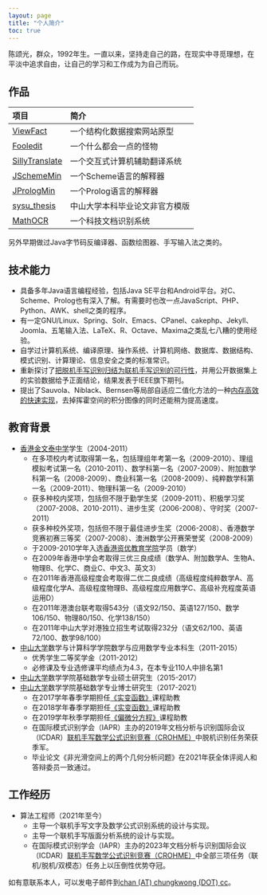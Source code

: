 ```yaml
---
layout: page
title: "个人简介"
toc: true
---
```


陈颂光，群众，1992年生。一直以来，坚持走自己的路，在现实中寻觅理想，在平淡中追求自由，让自己的学习和工作成为为自己而玩。

## 作品

项目|简介
:---|:---
[ViewFact](https://www.viewfact.org) | 一个结构化数据搜索网站原型
[Fooledit](https://github.com/chungkwong/fooledit) | 一个什么都会一点的怪物
[SillyTranslate](https://github.com/chungkwong/sillytranslate) | 一个交互式计算机辅助翻译系统
[JSchemeMin](https://github.com/chungkwong/jschememin) | 一个Scheme语言的解释器
[JPrologMin](https://github.com/chungkwong/jprologmin) | 一个Prolog语言的解释器
[sysu_thesis](https://github.com/chungkwong/sysu_thesis)|中山大学本科毕业论文非官方模版
[MathOCR](https://github.com/chungkwong/mathocr) | 一个科技文档识别系统

另外早期做过Java字节码反编译器、函数绘图器、手写输入法之类的。

## 技术能力

- 具备多年Java语言编程经验，包括Java SE平台和Android平台。对C、Scheme、Prolog也有深入了解。有需要时也改一点JavaScript、PHP、Python、AWK、shell之类的程序。
- 有一定GNU/Linux、Spring、Solr、Emacs、CPanel、cakephp、Jekyll、Joomla、五笔输入法、LaTeX、R、Octave、Maxima之类乱七八糟的使用经验。
- 自学过计算机系统、编译原理、操作系统、计算机网络、数据库、数据结构、模式识别、计算理论、信息安全之类的标准常识。
- 重新探讨了[把脱机手写识别归结为联机手写识别的可行性](http://doi.org/10.1109/ACCESS.2020.2984627)，并用公开数据集上的实验数据给予正面结论，结果发表于IEEE旗下期刊。
- 提出了Sauvola、Niblack、Bernsen等局部自适应二值化方法的一种[内存高效的快速实现](https://arxiv.org/abs/1905.13038)，去掉挥霍空间的积分图像的同时还能稍为提高速度。

## 教育背景

*   [香港金文泰中学](http://www.clementi.edu.hk/)学生（2004-2011）
    - 在多项校内考试取得第一名，包括理组年考第一名（2009-2010）、理组模拟考试第一名（2010-2011）、数学科第一名（2007-2009）、附加数学科第一名（2008-2009）、商业科第一名（2008-2009）、纯粹数学科第一名（2009-2011）、物理科第一名（2009-2010）
    - 获多种校内奖项，包括但不限于勤学生奖（2009-2011）、积极学习奖（2007-2008、2010-2011）、进步生奖（2006-2008）、守时奖（2007-2011）
    - 获多种校外奖项，包括但不限于最佳进步生奖（2006-2008）、香港数学竞赛初赛三等奖（2007-2008）、澳洲数学公开赛荣誉奖（2008-2009）
    - 于2009-2010学年入选[香港资优教育学院](https://www.hkage.org.hk/)学员（数学）
    - 在2009年香港中学会考取得三优三良成绩（数学A、附加数学A、生物A、物理B、化学C、商业C、中文3、英文3）
    - 在2011年香港高级程度会考取得二优二良成绩（高级程度纯粹数学A、高级程度化学A、高级程度物理B、高级程度应用数学C、高级补充程度英语运用D）
    - 在2011年港澳台联考取得543分（语文92/150、英语127/150、数学106/150、物理80/150、化学138/150）
    - 在2011年中山大学对港独立招生考试取得232分（语文62/100、英语72/100、数学98/100）
*   [中山大学](http://www.sysu.edu.cn/)数学与计算科学学院数学与应用数学专业本科生（2011-2015）
    - 优秀学生二等奖学金（2011-2012）
    - 必修课及专业选修课平均绩点为4.3，在本专业110人中排名第1
*   [中山大学](http://www.sysu.edu.cn/)数学学院基础数学专业硕士研究生（2015-2017）
*   [中山大学](http://www.sysu.edu.cn/)数学学院基础数学专业博士研究生（2017-2021）
    - 在2017学年春季学期担任[《实变函数》](https://chungkwong.gitlab.io/real17/)课程助教
    - 在2018学年春季学期担任[《实变函数》](https://kwong.gitee.io/real18/)课程助教
    - 在2019学年秋季学期担任[《偏微分方程》](https://kwong.gitee.io/pde19/)课程助教
    - 在国际模式识别学会（IAPR）主办的2019年文档分析与识别国际会议（ICDAR）[联机手写数学公式识别竞赛（CROHME）](https://www.cs.rit.edu/~rlaz/files/CROHME+TFD%E2%80%932019.pdf)中脱机识别任务荣获季军。
    - 毕业论文《非光滑空间上的两个几何分析问题》在2021年获全体评阅人和答辩委员一致通过。

## 工作经历

*   算法工程师（2021年至今）
    - 主导一个联机手写文字及数学公式识别系统的设计与实现。
    - 主导一个联机手写版面分析系统的设计与实现。
    - 在国际模式识别学会（IAPR）主办的2023年文档分析与识别国际会议（ICDAR）[联机手写数学公式识别竞赛（CROHME）](https://crohme2023.ltu-ai.dev/results/)中全部三项任务（联机/脱机/双模态）任务上以压倒性优势夺冠。

如有意联系本人，可以发电子邮件到<a href="mailto&#58;chan&#64;chungkwong&#46;cc">chan (AT) chungkwong (DOT) cc</a>。

